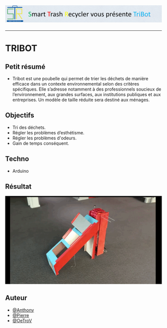 <h1 align="center">
  <img src="./Assets/header.png" alt="Tribot" />
</h1>

---

# TRIBOT

## Petit résumé

- Tribot est une poubelle qui permet de trier les déchets de manière efficace dans un contexte environnemental selon des critères spécifiques. Elle s’adresse notamment à des professionnels soucieux de l’environnement, aux grandes surfaces, aux institutions publiques et aux entreprises. Un modèle de taille réduite sera destiné aux ménages.

## Objectifs

- Tri des déchets.
- Régler les problèmes d’esthétisme.
- Régler les problèmes d'odeurs.
- Gain de temps conséquent.

## Techno

- Arduino

## Résultat
<img src="./Assets/demo.gif" alt="TriBot" />

## Auteur

- [@Anthony](https://github.com/Cyd-des-Tenebres)
- [@Pierre](https://github.com/Pierre-Portfolio)
- [@OeTroV](https://github.com/OeTroV)
